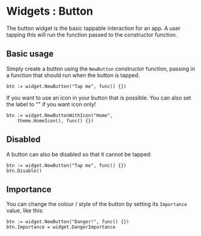 # Widgets : Button

The button widget is the basic tappable interaction for an app.
A user tapping this will run the function passed to the constructor function. 

## Basic usage

Simply create a button using the `NewButton` constructor function, passing in a function
that should run when the button is tapped.

```
btn := widget.NewButton("Tap me", func() {})
```

If you want to use an icon in your button that is possible.
You can also set the label to "" if you want icon only!

```
btn := widget.NewButtonWithIcon("Home",
    theme.HomeIcon(), func() {})
```

## Disabled

A button can also be disabled so that it cannot be tapped:

```
btn := widget.NewButton("Tap me", func() {})
btn.Disable()
```

## Importance

You can change the colour / style of the button by setting its `Importance` value, like this:

```
btn := widget.NewButton("Danger!", func() {})
btn.Importance = widget.DangerImportance
```